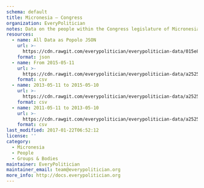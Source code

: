```yaml
---
schema: default
title: Micronesia — Congress
organization: EveryPolitician
notes: Data on the people within the Congress legislature of Micronesia.
resources:
  - name: All Data as Popolo JSON
    url: >-
      https://cdn.rawgit.com/everypolitician/everypolitician-data/015e8cb3d12e488991884e4374831c7b5e0cc369/data/Micronesia/Congress/ep-popolo-v1.0.json
    format: json
  - name: From 2015-05-11
    url: >-
      https://cdn.rawgit.com/everypolitician/everypolitician-data/a252553ab39499ca94ab13e6f27bc0ff7a38ab9c/data/Micronesia/Congress/term-19.csv
    format: csv
  - name: 2013-05-11 to 2015-05-10
    url: >-
      https://cdn.rawgit.com/everypolitician/everypolitician-data/a252553ab39499ca94ab13e6f27bc0ff7a38ab9c/data/Micronesia/Congress/term-18.csv
    format: csv
  - name: 2011-05-11 to 2013-05-10
    url: >-
      https://cdn.rawgit.com/everypolitician/everypolitician-data/a252553ab39499ca94ab13e6f27bc0ff7a38ab9c/data/Micronesia/Congress/term-17.csv
    format: csv
last_modified: 2017-01-22T06:52:12
license: ''
category:
  - Micronesia
  - People
  - Groups & Bodies
maintainer: EveryPolitician
maintainer_email: team@everypolitician.org
more_info: http://docs.everypolitician.org
---
```


